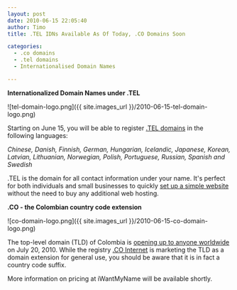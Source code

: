 ```yaml
---
layout: post
date: 2010-06-15 22:05:40
author: Timo
title: .TEL IDNs Available As Of Today, .CO Domains Soon

categories:
  - .co domains
  - .tel domains
  - Internationalised Domain Names

---
```


**Internationalized Domain Names under .TEL**

![tel-domain-logo.png]({{ site.images_url }}/2010-06-15-tel-domain-logo.png)

Starting on June 15, you will be able to register [.TEL domains](https://iwantmyname.com/domains/tel-domain-name-registration-for-communication) in the following languages:

_Chinese, Danish, Finnish, German, Hungarian, Icelandic, Japanese, Korean, Latvian, Lithuanian, Norwegian, Polish, Portuguese, Russian, Spanish and Swedish_

.TEL is the domain for all contact information under your name. It's perfect for both individuals and small businesses to quickly [set up a simple website](https://iwantmyname.com/blog/2010/03/your-tel-website-has-a-shiny-new-design.html) without the need to buy any additional web hosting.

**.CO - the Colombian country code extension**

![co-domain-logo.png]({{ site.images_url }}/2010-06-15-co-domain-logo.png)

The top-level domain (TLD) of Colombia is [opening up to anyone worldwide](http://www.cointernet.co/domain/launch/general-availability) on July 20, 2010. While the registry [.CO Internet](http://cointernet.co) is marketing the TLD as a domain extension for general use, you should be aware that it is in fact a country code suffix.

More information on pricing at iWantMyName will be available shortly.
